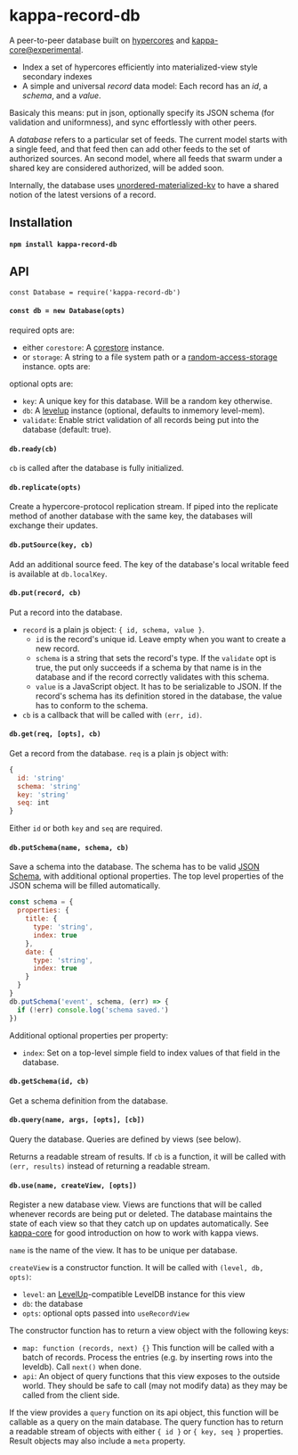 # kappa-record-db

A peer-to-peer database built on [hypercores](https://github.com/mafintosh/hypercore) and [kappa-core@experimental](https://github.com/Frando/kappa-core#experimental).

* Index a set of hypercores efficiently into materialized-view style secondary indexes
* A simple and universal *record* data model: Each record has an *id*, a *schema*, and a *value*. 

Basicaly this means: put in json, optionally specify its JSON schema (for validation and uniformness), and sync effortlessly with other peers. 

A *database* refers to a particular set of feeds. The current model starts with a single feed, and that feed then can add other feeds to the set of authorized sources. An second model, where all feeds that swarm under a shared key are considered authorized, will be added soon.

Internally, the database uses [unordered-materialized-kv](https://github.com/digidem/unordered-materialized-kv/) to have a shared notion of the latest versions of a record.

## Installation

#### `npm install kappa-record-db`

## API

`const Database = require('kappa-record-db')`

#### `const db = new Database(opts)`

required opts are:
  * either `corestore`: A [corestore](https://github.com/andrewosh/corestore) instance.
  * or `storage`: A string to a file system path or a [random-access-storage](https://github.com/random-access-storage/) instance.
opts are:

optional opts are:
* `key`: A unique key for this database. Will be a random key otherwise.
* `db`: A [levelup](https://github.com/Level/levelup) instance (optional, defaults to inmemory level-mem).
* `validate`: Enable strict validation of all records being put into the database (default: true).

#### `db.ready(cb)`

`cb` is called after the database is fully initialized.

#### `db.replicate(opts)`

Create a hypercore-protocol replication stream. If piped into the replicate method of another database with the same key, the databases will exchange their updates.

#### `db.putSource(key, cb)`

Add an additional source feed. The key of the database's local writable feed is available at `db.localKey`.

#### `db.put(record, cb)`

Put a record into the database. 

* `record` is a plain js object: `{ id, schema, value }`.
  * `id` is the record's unique id. Leave empty when you want to create a new record.
  * `schema` is a string that sets the record's type. If the `validate` opt is true, the put only succeeds if a schema by that name is in the database and if the record correctly validates with this schema.
  * `value` is a JavaScript object. It has to be serializable to JSON. If the record's schema has its definition stored in the database, the value has to conform to the schema.
* `cb` is a callback that will be called with `(err, id)`.


#### `db.get(req, [opts], cb)`

Get a record from the database. `req` is a plain js object with:

```javascript
{
  id: 'string' 
  schema: 'string' 
  key: 'string' 
  seq: int 
}
```
Either `id` or both `key` and `seq` are required. 

#### `db.putSchema(name, schema, cb)`

Save a schema into the database. The schema has to be valid [JSON Schema](https://json-schema.org), with additional optional properties. The top level properties of the JSON schema will be filled automatically.

```javascript
const schema = {
  properties: {
    title: {
      type: 'string',
      index: true
    },
    date: {
      type: 'string',
      index: true
    }
  }
}
db.putSchema('event', schema, (err) => {
  if (!err) console.log('schema saved.')
})
```

Additional optional properties per property:

* `index`: Set on a top-level simple field to index values of that field in the database.

#### `db.getSchema(id, cb)`

Get a schema definition from the database.

#### `db.query(name, args, [opts], [cb])`

Query the database. Queries are defined by views (see below).

Returns a readable stream of results. If `cb` is a function, it will be called with `(err, results)` instead of returning a readable stream.

#### `db.use(name, createView, [opts])`

Register a new database view. Views are functions that will be called whenever records are being put or deleted. The database maintains the state of each view so that they catch up on updates automatically. See [kappa-core](https://github.com/kappa-db/kappa-core) for good introduction on how to work with kappa views.

`name` is the name of the view. It has to be unique per database.

`createView` is a constructor function. It will be called with `(level, db, opts)`:

* `level`: an [LevelUp](https://github.com/Level/levelup)-compatible LevelDB instance for this view
* `db`: the database
* `opts`: optional opts passed into `useRecordView`

The constructor function has to return a view object with the following keys:

* `map: function (records, next) {}`
    This function will be called with a batch of records. Process the entries (e.g. by inserting rows into the leveldb). Call `next()` when done.
* `api`: An object of query functions that this view exposes to the outside world. They should be safe to call (may not modify data) as they may be called from the client side.

If the view provides a `query` function on its api object, this function will be callable as a query on the main database. The query function has to return a readable stream of objects with either `{ id }` or `{ key, seq }` properties. Result objects may also include a `meta` property.
